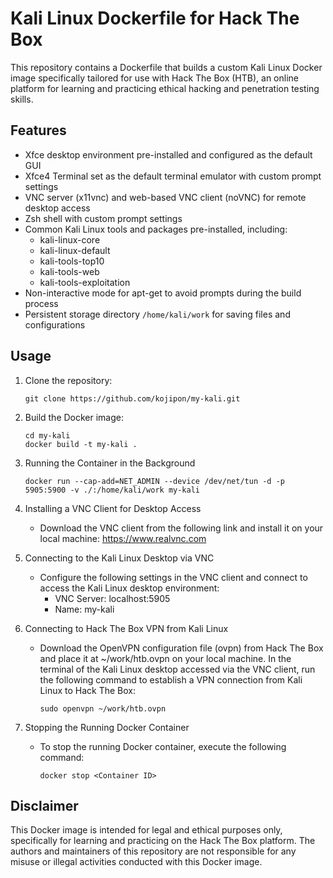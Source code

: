 # Kali Linux Dockerfile for Hack The Box

This repository contains a Dockerfile that builds a custom Kali Linux Docker image specifically tailored for use with Hack The Box (HTB), an online platform for learning and practicing ethical hacking and penetration testing skills.

## Features

- Xfce desktop environment pre-installed and configured as the default GUI
- Xfce4 Terminal set as the default terminal emulator with custom prompt settings
- VNC server (x11vnc) and web-based VNC client (noVNC) for remote desktop access
- Zsh shell with custom prompt settings
- Common Kali Linux tools and packages pre-installed, including:
  - kali-linux-core
  - kali-linux-default
  - kali-tools-top10
  - kali-tools-web
  - kali-tools-exploitation
- Non-interactive mode for apt-get to avoid prompts during the build process
- Persistent storage directory `/home/kali/work` for saving files and configurations

## Usage

1. Clone the repository:

    ```
    git clone https://github.com/kojipon/my-kali.git
    ```

2. Build the Docker image:

    ```
    cd my-kali
    docker build -t my-kali .
    ```

3. Running the Container in the Background

    ```
    docker run --cap-add=NET_ADMIN --device /dev/net/tun -d -p 5905:5900 -v ./:/home/kali/work my-kali
    ```

4. Installing a VNC Client for Desktop Access

    - Download the VNC client from the following link and install it on your local machine: https://www.realvnc.com

6. Connecting to the Kali Linux Desktop via VNC

    - Configure the following settings in the VNC client and connect to access the Kali Linux desktop environment:
      - VNC Server: localhost:5905
      - Name: my-kali

6. Connecting to Hack The Box VPN from Kali Linux

    - Download the OpenVPN configuration file (ovpn) from Hack The Box and place it at ~/work/htb.ovpn on your local machine. In the terminal of the Kali Linux desktop accessed via the VNC client, run the following command to establish a VPN connection from Kali Linux to Hack The Box:

        ```
        sudo openvpn ~/work/htb.ovpn
        ```

9. Stopping the Running Docker Container

    - To stop the running Docker container, execute the following command:

        ```
        docker stop <Container ID>
        ```

## Disclaimer

This Docker image is intended for legal and ethical purposes only, specifically for learning and practicing on the Hack The Box platform. The authors and maintainers of this repository are not responsible for any misuse or illegal activities conducted with this Docker image.
